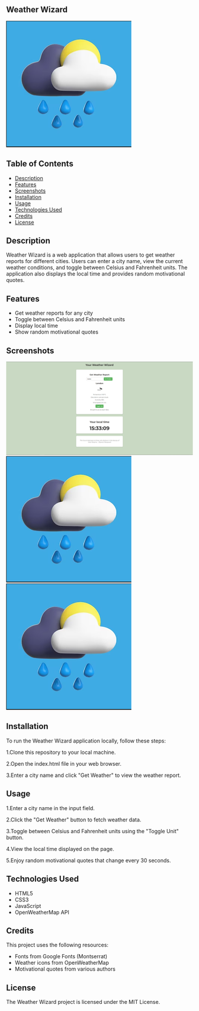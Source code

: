 ## Weather Wizard

![alt text](https://github.com/TharunAbinav/weather-report/blob/main/logo.png)

## Table of Contents
- [Description](#Description)
- [Features](#Features)
- [Screenshots](Screenshots)
- [Installation](#Installation)
- [Usage](#Usage)
- [Technologies Used](#TechnologiesUsed)
- [Credits](#Credits)
- [License](#License)


## Description

Weather Wizard is a web application that allows users to get weather reports for different cities. Users can enter a city name, view the current weather conditions, and toggle between Celsius and Fahrenheit units. The application also displays the local time and provides random motivational quotes.

## Features
- Get weather reports for any city
- Toggle between Celsius and Fahrenheit units
- Display local time
- Show random motivational quotes

## Screenshots

![alt text](https://github.com/TharunAbinav/weather-report/blob/main/cover1.png)
![alt text](https://github.com/TharunAbinav/weather-report/blob/main/logo.png)
![alt text](https://github.com/TharunAbinav/weather-report/blob/main/logo.png)

## Installation
To run the Weather Wizard application locally, follow these steps:

1.Clone this repository to your local machine.

2.Open the index.html file in your web browser. 

3.Enter a city name and click "Get Weather" to view the weather report.

## Usage
1.Enter a city name in the input field.

2.Click the "Get Weather" button to fetch weather data.

3.Toggle between Celsius and Fahrenheit units using the "Toggle Unit" button.

4.View the local time displayed on the page.

5.Enjoy random motivational quotes that change every 30 seconds.

## Technologies Used
- HTML5
- CSS3
- JavaScript
- OpenWeatherMap API

## Credits
This project uses the following resources:

- Fonts from Google Fonts (Montserrat)
- Weather icons from OpenWeatherMap
- Motivational quotes from various authors

## License
The Weather Wizard project is licensed under the MIT License.
